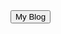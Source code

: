 <link rel="stylesheet" type="text/css" href="style.css">
<html>
<body>  
<section class="loader"> 
<div class="slider" style="--i:0">     </div> 
<div class="slider" style="--i:1">     </div>  
<div class="slider" style="--i:2">     </div> 
</div>    <div class="slider" style="--i:3">    </div> 
 <div class="slider" style="--i:4">    </div>  
 </section>
<button>
    My Blog
    <div class="arrow-wrapper">
        <div class="arrow"></div>
    </div>
</button>
 </body>
 </html>